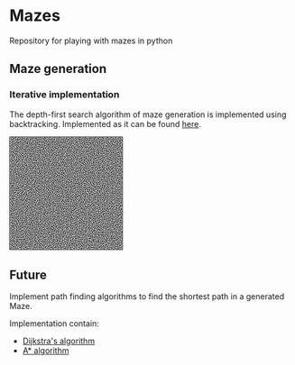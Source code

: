 # Mazes
Repository for playing with mazes in python

## Maze generation

### Iterative implementation
The depth-first search algorithm of maze generation is implemented using backtracking.
Implemented as it can be found [here](https://en.wikipedia.org/wiki/Maze_generation_algorithm#Iterative_implementation).

![Image](https://raw.githubusercontent.com/BertilBraun/Mazes/main/Maze.png)

## Future

Implement path finding algorithms to find the shortest path in a generated Maze.

Implementation contain:

- [Dijkstra's algorithm](https://en.wikipedia.org/wiki/Pathfinding#Dijkstra's_algorithm)
- [A* algorithm](https://en.wikipedia.org/wiki/Pathfinding#A*_algorithm)

